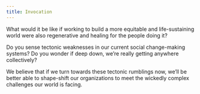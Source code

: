 ```yaml
---
title: Invocation
---
```


What would it be like if working to build a more equitable and life-sustaining world were also regenerative and healing for the people doing it?
              
Do you sense tectonic weaknesses in our current social change-making systems? Do you wonder if deep down, we’re really getting anywhere collectively?
              
We believe that if we turn towards these tectonic rumblings now, we’ll be better able to shape-shift our organizations to meet the wickedly complex challenges our world is facing.